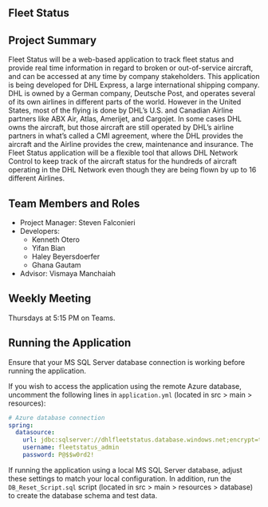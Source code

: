 Fleet Status
---
## Project Summary

Fleet Status will be a web-based application to track fleet status and provide real time information in regard to broken
or out-of-service aircraft, and can be accessed at any time by company stakeholders. This application is being developed
for DHL Express, a large international shipping company.  DHL is owned by a German company, Deutsche Post, and operates
several of its own airlines in different parts of the world. However in the United States, most of the flying is done by
DHL’s U.S. and Canadian Airline partners like ABX Air, Atlas, Amerijet, and Cargojet.  In some cases DHL owns the aircraft,
but those aircraft are still operated by DHL’s airline partners in what’s called a CMI agreement, where the DHL provides
the aircraft and the Airline provides the crew, maintenance and insurance. The Fleet Status application will be a flexible
tool that allows DHL Network Control to keep track of the aircraft status for the hundreds of aircraft operating in the
DHL Network even though they are being flown by up to 16 different Airlines.

## Team Members and Roles

- Project Manager: Steven Falconieri
- Developers:
    - Kenneth Otero
    - Yifan Bian
    - Haley Beyersdoerfer
    - Ghana Gautam
- Advisor: Vismaya Manchaiah

## Weekly Meeting

Thursdays at 5:15 PM on Teams.

## Running the Application
Ensure that your MS SQL Server database connection is working before running the application. 

If you wish to access the application using
the remote Azure database, uncomment the following lines in `application.yml` (located in src > main > resources):
```yaml
# Azure database connection
spring:
  datasource:
    url: jdbc:sqlserver://dhlfleetstatus.database.windows.net;encrypt=true;trustServerCertificate=true;databaseName=dhl_fleetstatus
    username: fleetstatus_admin
    password: P@$$w0rd2!
```

If running the application using a local MS SQL Server database, adjust these settings to match your local configuration. In addition,
run the `DB_Reset_Script.sql` script (located in src > main > resources > database) to create the database schema and 
test data.
